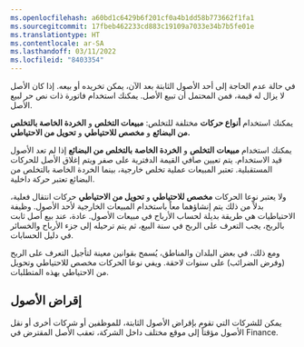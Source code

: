 ```yaml
---
ms.openlocfilehash: a60bd1c6429b6f201cf0a4b1dd58b773662f1fa1
ms.sourcegitcommit: 17fbeb462233cd883c19109a7033e34b7b5fe01e
ms.translationtype: HT
ms.contentlocale: ar-SA
ms.lasthandoff: 03/11/2022
ms.locfileid: "8403354"
---
```

في حالة عدم الحاجة إلى أحد الأصول الثابتة بعد الآن، يمكن تخريده أو بيعه. إذا كان الأصل لا يزال له قيمة، فمن المحتمل أن تبيع الأصل. يمكنك استخدام فاتورة ذات نص حر لبيع الأصل.

يمكنك استخدام **أنواع حركات** مختلفة للتخلص: **مبيعات التخلص** و **الخردة الخاصة بالتخلص من البضائع** و **مخصص للاحتياطي** و **تحويل من الاحتياطي.**

يمكنك استخدام **مبيعات** **التخلص** و **الخردة الخاصة** **بالتخلص من البضائع** إذا لم تعد الأصول قيد الاستخدام. يتم تعيين صافي القيمة الدفترية على صفر ويتم إغلاق الأصل للحركات المستقبلية. تعتبر المبيعات عملية تخلص خارجية، بينما الخردة الخاصة بالتخلص من البضائع تعتبر حركة داخلية.

ولا يعتبر نوعا الحركات **مخصص للاحتياطي** و **تحويل من الاحتياطي** حركات انتقال فعلية، بدلاً من ذلك يتم إنشاؤهما معاً باستخدام المبيعات الخارجية لأحد الأصول. وظيفة الاحتياطيات هي طريقة بديلة لحساب الأرباح في مبيعات الأصول. عادة، عند بيع أصل ثابت بالربح، يجب التعرف على الربح في سنة البيع، ثم يتم ترحيله إلى جزء الأرباح والخسائر في دليل الحسابات.

ومع ذلك، في بعض البلدان والمناطق، يُسمح بقوانين معينة لتأجيل التعرف على الربح (وفرض الضرائب) على سنوات لاحقة.
ويفي نوعا الحركات مخصص للاحتياطي وتحويل من الاحتياطي بهذه المتطلبات.

## <a name="lend-assets"></a>إقراض الأصول

يمكن للشركات التي تقوم بإقراض الأصول الثابتة، للموظفين أو شركات أخرى أو نقل الأصول مؤقتاً إلى موقع مختلف داخل الشركة، تعقب الأصل المقترض في Finance.
